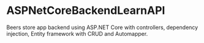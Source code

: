 # ASPNetCoreBackendLearnAPI
Beers store app backend using ASP.NET Core with controllers, dependency injection, Entity framework with CRUD and Automapper. 

